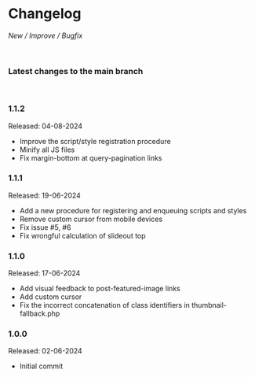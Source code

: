 # Changelog

_New / Improve / Bugfix_

<br>

### Latest changes to the main branch

<br>

### 1.1.2
Released: 04-08-2024

- Improve the script/style registration procedure
- Minify all JS files
- Fix margin-bottom at query-pagination links


### 1.1.1
Released: 19-06-2024

- Add a new procedure for registering and enqueuing scripts and styles
- Remove custom cursor from mobile devices
- Fix issue #5, #6
- Fix wrongful calculation of slideout top


### 1.1.0
Released: 17-06-2024

- Add visual feedback to post-featured-image links
- Add custom cursor
- Fix the incorrect concatenation of class identifiers in thumbnail-fallback.php


### 1.0.0
Released: 02-06-2024


- Initial commit
